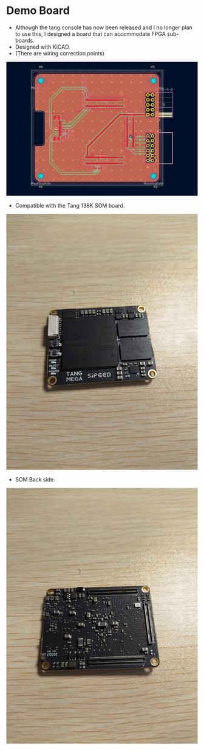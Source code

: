 # Demo Board

- Although the tang console has now been released and I no longer plan to use this, I designed a board that can accommodate FPGA sub-boards.
- Designed with KiCAD.
- (There are wiring correction points) <br>

![Demo board](https://github.com/rmbmp717/EduFPGA-RP5GPU/blob/main/image/FPGA_board.jpg?raw=true)

- Compatible with the Tang 138K SOM board. <br>

![SOM board](https://github.com/rmbmp717/EduFPGA-RP5GPU/blob/main/image/SOM_omote.jpg?raw=true)

- SOM Back side. <br>

![SOM board](https://github.com/rmbmp717/EduFPGA-RP5GPU/blob/main/image/SOM_ura.jpg?raw=true)
